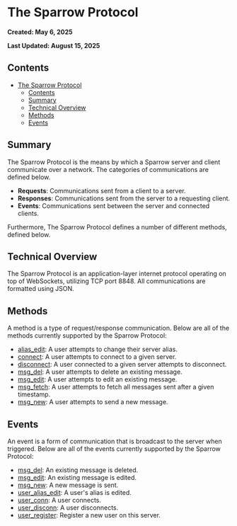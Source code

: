 # The Sparrow Protocol

**Created: May 6, 2025**

**Last Updated: August 15, 2025**

## Contents

- [The Sparrow Protocol](#the-sparrow-protocol)
  - [Contents](#contents)
  - [Summary](#summary)
  - [Technical Overview](#technical-overview)
  - [Methods](#methods)
  - [Events](#events)

## Summary
The Sparrow Protocol is the means by which a Sparrow server and client communicate over a network. The categories of communications are defined below. 
- **Requests**: Communications sent from a client to a server.
- **Responses**: Communications sent from the server to a requesting client.
- **Events**: Communications sent between the server and connected clients.
  
Furthermore, The Sparrow Protocol defines a number of different methods, defined below.

## Technical Overview
The Sparrow Protocol is an application-layer internet protocol operating on top of WebSockets, utilizing TCP port 8848. All communications are formatted using JSON.

## Methods
A method is a type of request/response communication. Below are all of the methods currently supported by the Sparrow Protocol:

- [alias_edit](req_res/alias_edit.md): A user attempts to change their server alias.
- [connect](req_res/connect.md): A user attempts to connect to a given server.
- [disconnect](req_res/disconnect.md): A user connected to a given server attempts to disconnect.
- [msg_del](req_res/msg_del.md): A user attempts to delete an existing message.
- [msg_edit](req_res/msg_edit.md): A user attempts to edit an existing message.
- [msg_fetch](req_res/msg_fetch.md): A user attempts to fetch all messages sent after a given timestamp.
- [msg_new](req_res/msg_new.md): A user attempts to send a new message.

## Events
An event is a form of communication that is broadcast to the server when triggered. Below are all of the events currently supported by the Sparrow Protocol:

- [msg_del](events/msg_del.md): An existing message is deleted.
- [msg_edit](events/msg_edit.md): An existing message is edited.
- [msg_new](events/msg_new.md): A new message is sent.
- [user_alias_edit](events/user_alias_edit.md): A user's alias is edited.
- [user_conn](events/user_conn.md): A user connects.
- [user_disconn](events/user_disconn.md): A user disconnects.
- [user_register](events/user_register.md): Register a new user on this server.
